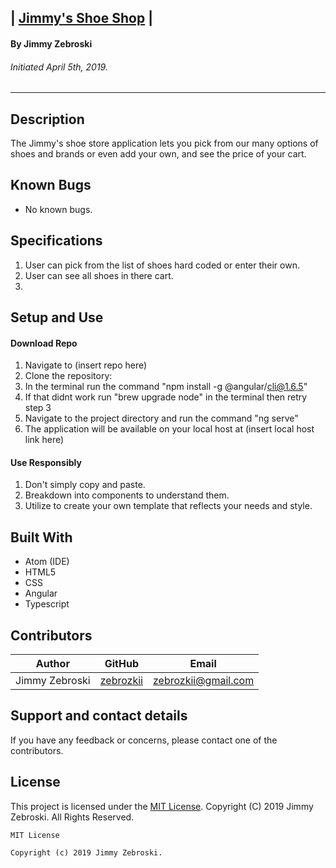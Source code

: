 ## | <u>**Jimmy's Shoe Shop**</u> |

#### By Jimmy Zebroski
###### Initiated April 5th, 2019.

----------

## Description
The Jimmy's shoe store application lets you pick from our many options of shoes and brands or even add your own, and see the price of your cart.
## Known Bugs

* No known bugs.

## Specifications
  1. User can pick from the list of shoes hard coded or enter their own.
  2. User can see all shoes in there cart.
  3.



## Setup and Use

#### Download Repo
1. Navigate to (insert repo here)
2. Clone the repository:
3. In the terminal run the command "npm install -g @angular/cli@1.6.5"
4. If that didnt work run "brew upgrade node" in the terminal then retry step 3
5. Navigate to the project directory and run the command "ng serve"
6. The application will be available on your local host at (insert local host link here)

#### Use Responsibly
1. Don't simply copy and paste.
2. Breakdown into components to understand them.
3. Utilize to create your own template that reflects your needs and style.

## Built With

* Atom (IDE)
* HTML5
* CSS
* Angular
* Typescript


## Contributors

| Author | GitHub | Email |
|--------|:------:|:-----:|
| Jimmy Zebroski | [zebrozkii](https://github.com/zebrozkii) |  [zebrozkii@gmail.com](zebrozkii@gmail.com) |

## Support and contact details

If you have any feedback or concerns, please contact one of the contributors.

## License

This project is licensed under the [MIT License](https://opensource.org/licenses/MIT). Copyright (C) 2019 Jimmy Zebroski. All Rights Reserved.
```
MIT License

Copyright (c) 2019 Jimmy Zebroski.
